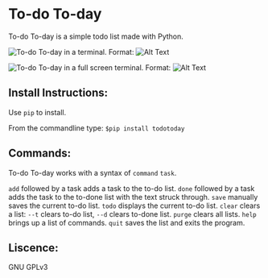 # To-do To-day
To-do To-day is a simple todo list made with Python.

![To-do To-day in a terminal.](images/todotoday1.png)
Format: ![Alt Text](url)

![To-do To-day in a full screen terminal.](images/todotoday2.png)
Format: ![Alt Text](url)


## Install Instructions:
Use `pip` to install.

From the commandline type:
`$pip install todotoday`


## Commands:
To-do To-day works with a syntax of `command` `task`.

`add` followed by a task adds a task to the to-do list.
`done` followed by a task adds the task to the to-done list with the text struck through.
`save` manually saves the current to-do list.
`todo` displays the current to-do list.
`clear` clears a list: `--t` clears to-do list, `--d` clears to-done list.
`purge` clears all lists.
`help` brings up a list of commands.
`quit` saves the list and exits the program.


## Liscence:
GNU GPLv3
